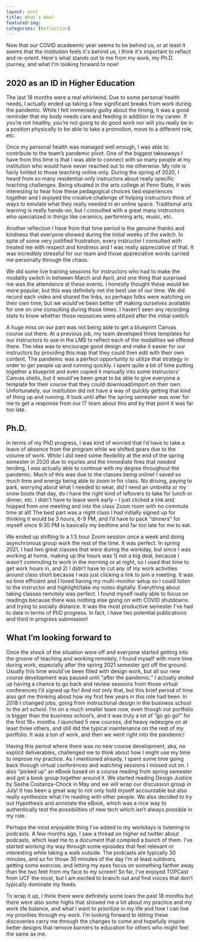```yaml
---
layout: post
title: What's New?
featured-img:
categories: [Reflection]
---
```


Now that our COVID acadeemic year seems to be behind us, or at least it seems that the institution feels it's behind us, I think it's important to reflect and re-orient. Here's what stands out to me from my work, my Ph.D. journey, and what I'm looking forward to now!

## 2020 as an ID in Higher Education 

The last 18 months were a real whirlwind. Due to some personal health needs, I actually ended up taking a few significant breaks from work during the pandemic. While I felt immensely guilty about the timing, it was a good reminder that my body needs care and feeding in addition to my career. If you’re not healthy, you’re not going to do good work nor will you really be in a position physically to be able to take a promotion, move to a different role, etc. 

Once my personal health was managed well enough, I was able to contribute to the team’s pandemic pivot. One of the biggest takeaways I have from this time is that I was able to connect with so many people at my institution who would have never reached out to me otherwise. My role is fairly limited to those teaching online only. During the spring of 2020, I heard from so many residential-only instructors about really specific teaching challenges. Being situated in the arts college at Penn State, it was interesting to hear how these pedagogical choices tied experiences together and I enjoyed the creative challenge of helping instructors think of ways to emulate what they really needed in an online space. Traditional arts learning is really hands-on, but I consulted with a great many instructors who specialized in things like ceramics, performing arts, music, etc. 

Another reflection I have from that time period is the genuine thanks and kindness that everyone showed during the initial weeks of the switch. In spite of some very justified frustration, every instructor I consulted with treated me with respect and kindness and I was really appreciative of that. It was incredibly stressful for our team and those appreciative words carried me personally through the chaos. 

We did some live training sessions for instructors who had to make the modality switch in between March and April, and one thing that surprised me was the attendance at these events. I honestly thought these would be more popular, but this was definitely not the best use of our time. We did record each video and shared the links, so perhaps folks were watching on their own time, but we would’ve been better off making ourselves available for one on one consulting during those times. I haven’t seen any recording stats to know whether those resources were utilized after the initial switch. 

A huge miss on our part was not being able to get a blueprint Canvas course out there. At a previous job, my team developed three templates for our instructors to use in the LMS to reflect each of the modalities we offered there. The idea was to encourage good design and make it easier for our instructors by providing this map that they could then edit with their own content. The pandemic was a perfect opportunity to utilize that strategy in order to get people up and running quickly. I spent quite a bit of time putting together a blueprint and even copied it manually into some instructors’ Canvas shells, but it would’ve been great to be able to give everyone a template for their course that they could download/import on their own. Unfortunately, our institution did not have a way of quickly getting that kind of thing up and running. It took until after the spring semester was over for me to get a response from our IT team about this and by that point it was far too late. 

## Ph.D. 

In terms of my PhD progress, I was kind of worried that I’d have to take a leave of absence from the program while we shifted gears due to the volume of work. While I did need some flexibility at the end of the spring semester in 2020 due to injuries and the immediate fires that needed tending, I was actually able to continue with my degree throughout the pandemic. Much of this was due to the classes being online! I saved so much time and energy being able to zoom in for class. No driving, paying to park, worrying about what I needed to wear, did I need an umbrella or my snow boots that day, do I have the right kind of leftovers to take for lunch or dinner, etc. I didn’t have to leave work early – I just clicked a link and hopped from one meeting and into the class Zoom room with no commute time at all! The best part was a night class I had initially signed up for thinking it would be 3 hours, 6-9 PM, and I’d have to pack “dinners” for myself since 9:30 PM is basically my bedtime and far too late for me to eat. 

We ended up shifting to a 1.5 hour Zoom session once a week and doing asynchronous group work the rest of the time. It was perfect. In spring 2021, I had two great classes that were during the workday, but since I was working at home, making up the hours was 1) not a big deal, because I wasn’t commuting to work in the morning or at night, so I used that time to get work hours in, and 2) I didn’t have to cut any of my work activities around class short because I was just clicking a link to join a meeting. It was so time efficient and I loved having my multi-monitor setup so I could listen to the instructor and highlight/take my notes digitally. Everything about taking classes remotely was perfect. I found myself really able to focus on readings because there was nothing else going on with COVID shutdowns and trying to socially distance. It was the most productive semester I’ve had to date in terms of PhD progress. In fact, I have two potential publications and third in progress submission!  

## What I’m looking forward to 

Once the shock of the situation wore off and everyone started getting into the groove of teaching and working remotely, I found myself with more time during work, especially after the spring 2021 semester got off the ground. Usually this time would’ve been filled with design work, but all our new course development was paused until “after the pandemic.” I actually ended up having a chance to go back and review sessions from those virtual conferences I’d signed up for! And not only that, but this brief period of time also got me thinking about how my first few years in this role had been. In 2018 I changed jobs, going from instructional design in the business school to the art school. I’m on a much smaller team now, even though our portfolio is bigger than the business school’s, and it was truly a lot of “go go go!” for the first 18+ months. I launched 5 new courses, did heavy redesigns on at least three others, and still did the typical maintenance on the rest of my portfolio. It was a ton of work, and then we went right into the pandemic! 

Having this period where there was no new course development, aka, no explicit deliverables, challenged me to think about how I might use my time to improve my practice. As I mentioned already, I spent some time going back through virtual conferences and watching sessions I missed out on. I also “picked up” an eBook based on a course reading from spring semester and got a book group together around it. We started reading Design Justice by Sasha Costanza-Chock in May and we will wrap our discussion group in July! It has been a great way to not only hold myself accountable but also really synthesize what I’m reading with other people. We also decided to try out Hypothesis and annotate the eBook, which was a nice way to authentically test the possibilities of new tech which isn’t always possible in my role. 

Perhaps the most enjoyable thing I’ve added to my workdays is listening to podcasts. A few months ago, I saw a thread on higher ed twitter about podcasts, which lead me to a document that compiled a bunch of them. I’ve started working my way through some episodes that feel relevant or interesting while taking a walk outside. The podcasts are typically 30 minutes, and so for those 30 minutes of the day I’m at least outdoors, getting some exercise, and letting my eyes focus on something farther away than the two feet from my face to my screen! So far, I’ve enjoyed TOPCast from UCF the most, but I am excited to branch out and find voices that don’t typically dominate my feeds. 

To wrap it up, I think there were definitely some lows the past 18 months but there were also some highs that showed me a lot about my practice and my work life balance, and what I want to prioritize in my life and how I can live my priorities through my work. I’m looking forward to letting these discoveries carry me through the changes to come and hopefully inspire better designs that remove barriers to education for others who might feel the same as me. 
